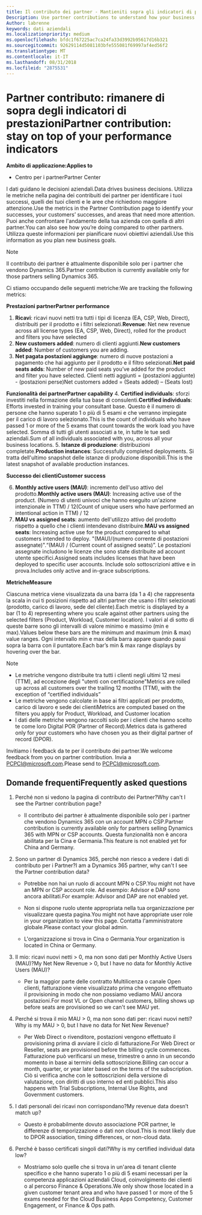 ```yaml
---
title: Il contributo dei partner - Mantieniti sopra gli indicatori di prestazioni | Centro per i partner
Description: Use partner contributions to understand how your business is growing and succeeding
Author: labrenne
keywords: dati aziendali
ms.localizationpriority: medium
ms.openlocfilehash: bfdc1f67225ac7ca24fa33d3992b95617d16b321
ms.sourcegitcommit: 92629114d5081103bfe555081f69997af4ed56f2
ms.translationtype: MT
ms.contentlocale: it-IT
ms.lasthandoff: 08/31/2018
ms.locfileid: "2875531"
---
```

# <a name="partner-contribution-stay-on-top-of-your-performance-indicators"></a><span data-ttu-id="842b8-103">Partner contributo: rimanere di sopra degli indicatori di prestazioni</span><span class="sxs-lookup"><span data-stu-id="842b8-103">Partner contribution: stay on top of your performance indicators</span></span>

**<span data-ttu-id="842b8-104">Ambito di applicazione:</span><span class="sxs-lookup"><span data-stu-id="842b8-104">Applies to</span></span>**
- <span data-ttu-id="842b8-105">Centro per i partner</span><span class="sxs-lookup"><span data-stu-id="842b8-105">Partner Center</span></span>

<span data-ttu-id="842b8-106">I dati guidano le decisioni aziendali.</span><span class="sxs-lookup"><span data-stu-id="842b8-106">Data drives business decisions.</span></span> <span data-ttu-id="842b8-107">Utilizza le metriche nella pagina dei contribuiti dei partner per identificare i tuoi successi, quelli dei tuoi clienti e le aree che richiedono maggiore attenzione.</span><span class="sxs-lookup"><span data-stu-id="842b8-107">Use the metrics in the Partner Contribution page to identify your successes, your customers’ successes, and areas that need more attention.</span></span> <span data-ttu-id="842b8-108">Puoi anche confrontare l'andamento della tua azienda con quella di altri partner.</span><span class="sxs-lookup"><span data-stu-id="842b8-108">You can also see how you’re doing compared to other partners.</span></span> <span data-ttu-id="842b8-109">Utilizza queste informazioni per pianificare nuovi obiettivi aziendali.</span><span class="sxs-lookup"><span data-stu-id="842b8-109">Use this information as you plan new business goals.</span></span>

>[!NOTE]
><span data-ttu-id="842b8-110">Il contributo dei partner è attualmente disponibile solo per i partner che vendono Dynamics 365.</span><span class="sxs-lookup"><span data-stu-id="842b8-110">Partner contribution is currently available only for those partners selling Dynamics 365.</span></span>

<span data-ttu-id="842b8-111">Ci stiamo occupando delle seguenti metriche:</span><span class="sxs-lookup"><span data-stu-id="842b8-111">We are tracking the following metrics:</span></span>

**<span data-ttu-id="842b8-112">Prestazioni partner</span><span class="sxs-lookup"><span data-stu-id="842b8-112">Partner performance</span></span>**

1. <span data-ttu-id="842b8-113">**Ricavi**: ricavi nuovi netti tra tutti i tipi di licenza (EA, CSP, Web, Direct), distribuiti per il prodotto e i filtri selezionati.</span><span class="sxs-lookup"><span data-stu-id="842b8-113">**Revenue**: Net new revenue across all license types (EA, CSP, Web, Direct), rolled for the product and filters you have selected</span></span>
2. <span data-ttu-id="842b8-114">**New customers added**: numero di clienti aggiunti.</span><span class="sxs-lookup"><span data-stu-id="842b8-114">**New customers added**: Number of customers you are adding.</span></span>
3. <span data-ttu-id="842b8-115">**Net pagata postazioni aggiunge**: numero di nuove postazioni a pagamento che hai aggiunto per il prodotto e il filtro selezionati.</span><span class="sxs-lookup"><span data-stu-id="842b8-115">**Net paid seats adds**: Number of new paid seats you’ve added for the product and filter you have selected.</span></span>  <span data-ttu-id="842b8-116">Clienti netti aggiunti = (postazioni aggiunte) - (postazioni perse)</span><span class="sxs-lookup"><span data-stu-id="842b8-116">Net customers added = (Seats added) – (Seats lost)</span></span> 

**<span data-ttu-id="842b8-117">Funzionalità dei partner</span><span class="sxs-lookup"><span data-stu-id="842b8-117">Partner capability</span></span>**
4. <span data-ttu-id="842b8-118">**Certified individuals**: sforzi investiti nella formazione della tua base di consulenti.</span><span class="sxs-lookup"><span data-stu-id="842b8-118">**Certified individuals**: Efforts invested in training your consultant base.</span></span> <span data-ttu-id="842b8-119">Questo è il numero di persone che hanno superato 1 o più di 5 esami e che verranno impiegate per il carico di lavoro selezionato.</span><span class="sxs-lookup"><span data-stu-id="842b8-119">This is the count of individuals who have passed 1 or more of the 5 exams that count towards the work load you have selected.</span></span> <span data-ttu-id="842b8-120">Somma di tutti gli utenti associati a te, in tutte le tue sedi aziendali.</span><span class="sxs-lookup"><span data-stu-id="842b8-120">Sum of all individuals associated with you, across all your business locations.</span></span>
5. <span data-ttu-id="842b8-121">**Istanze di produzione**: distribuzioni completate.</span><span class="sxs-lookup"><span data-stu-id="842b8-121">**Production instances**: Successfully completed deployments.</span></span> <span data-ttu-id="842b8-122">Si tratta dell'ultimo snapshot delle istanze di produzione disponibili.</span><span class="sxs-lookup"><span data-stu-id="842b8-122">This is the latest snapshot of available production instances.</span></span>

**<span data-ttu-id="842b8-123">Successo dei clienti</span><span class="sxs-lookup"><span data-stu-id="842b8-123">Customer success</span></span>**

6.  <span data-ttu-id="842b8-124">**Monthly active users (MAU)**: incremento dell'uso attivo del prodotto.</span><span class="sxs-lookup"><span data-stu-id="842b8-124">**Monthly active users (MAU)**: Increasing active use of the product.</span></span>
<span data-ttu-id="842b8-125">(Numero di utenti univoci che hanno eseguito un'azione intenzionale in TTM) / 12</span><span class="sxs-lookup"><span data-stu-id="842b8-125">(Count of unique users who have performed an intentional action in TTM) / 12</span></span>
7. <span data-ttu-id="842b8-126">**MAU vs assigned seats**: aumento dell'utilizzo attivo del prodotto rispetto a quello che i clienti intendevano distribuire.</span><span class="sxs-lookup"><span data-stu-id="842b8-126">**MAU vs assigned seats**: Increasing active use for the product compared to what customers intended to deploy.</span></span> <span data-ttu-id="842b8-127">"(MAU)/(numero corrente di postazioni assegnate)".</span><span class="sxs-lookup"><span data-stu-id="842b8-127">“(MAU) / (Current count of assigned seats)”.</span></span> <span data-ttu-id="842b8-128">Le postazioni assegnate includono le licenze che sono state distribuite ad account utente specifici.</span><span class="sxs-lookup"><span data-stu-id="842b8-128">Assigned seats includes licenses that have been deployed to specific user accounts.</span></span>  <span data-ttu-id="842b8-129">Include solo sottoscrizioni attive e in prova.</span><span class="sxs-lookup"><span data-stu-id="842b8-129">Includes only active and in-grace subscriptions.</span></span> 


**<span data-ttu-id="842b8-130">Metriche</span><span class="sxs-lookup"><span data-stu-id="842b8-130">Measure</span></span>**

<span data-ttu-id="842b8-131">Ciascuna metrica viene visualizzata da una barra (da 1 a 4) che rappresenta la scala in cui ti posizioni rispetto ad altri partner che usano i filtri selezionati (prodotto, carico di lavoro, sede del cliente).</span><span class="sxs-lookup"><span data-stu-id="842b8-131">Each metric is displayed by a bar (1 to 4) representing where you scale against other partners using the selected filters (Product, Workload, Customer location).</span></span> <span data-ttu-id="842b8-132">I valori al di sotto di queste barre sono gli intervalli di valore minimo e massimo (min e max).</span><span class="sxs-lookup"><span data-stu-id="842b8-132">Values below these bars are the minimum and maximum (min & max) value ranges.</span></span> <span data-ttu-id="842b8-133">Ogni intervallo min e max della barra appare quando passi sopra la barra con il puntatore.</span><span class="sxs-lookup"><span data-stu-id="842b8-133">Each bar’s min & max range displays by hovering over the bar.</span></span>  

>[!NOTE] 
>- <span data-ttu-id="842b8-134">Le metriche vengono distribuite tra tutti i clienti negli ultimi 12 mesi (TTM), ad eccezione degli "utenti con certificazione"</span><span class="sxs-lookup"><span data-stu-id="842b8-134">Metrics are rolled up across all customers over the trailing 12 months (TTM), with the exception of “certified individuals”</span></span>        
>- <span data-ttu-id="842b8-135">Le metriche vengono calcolate in base ai filtri applicati per prodotto, carico di lavoro e sede dei clienti</span><span class="sxs-lookup"><span data-stu-id="842b8-135">Metrics are computed based on the filters you apply for Product, Workload, and Customer location</span></span>
>- <span data-ttu-id="842b8-136">I dati delle metriche vengono raccolti solo per i clienti che hanno scelto te come loro Digital POR (Partner of Record).</span><span class="sxs-lookup"><span data-stu-id="842b8-136">Metrics data is gathered only for your customers who have chosen you as their digital partner of record (DPOR).</span></span> 

<span data-ttu-id="842b8-137">Invitiamo i feedback da te per il contributo dei partner.</span><span class="sxs-lookup"><span data-stu-id="842b8-137">We welcome feedback from you on partner contribution.</span></span> <span data-ttu-id="842b8-138">Invia a PCPCI@microsoft.com.</span><span class="sxs-lookup"><span data-stu-id="842b8-138">Please send to PCPCI@microsoft.com.</span></span>  

## <a name="frequently-asked-questions"></a><span data-ttu-id="842b8-139">Domande frequenti</span><span class="sxs-lookup"><span data-stu-id="842b8-139">Frequently asked questions</span></span>

1. <span data-ttu-id="842b8-140">Perché non si vedono la pagina di contributo dei Partner?</span><span class="sxs-lookup"><span data-stu-id="842b8-140">Why can't I see the Partner contribution page?</span></span>
    - <span data-ttu-id="842b8-141">Il contributo dei partner è attualmente disponibile solo per i partner che vendono Dynamics 365 con un account MPN o CSP.</span><span class="sxs-lookup"><span data-stu-id="842b8-141">Partner contribution is currently available only for partners selling Dynamics 365 with MPN or CSP accounts.</span></span> <span data-ttu-id="842b8-142">Questa funzionalità non è ancora abilitata per la Cina e Germania.</span><span class="sxs-lookup"><span data-stu-id="842b8-142">This feature is not enabled yet for China and Germany.</span></span>
2. <span data-ttu-id="842b8-143">Sono un partner di Dynamics 365, perché non riesco a vedere i dati di contributo per i Partner?</span><span class="sxs-lookup"><span data-stu-id="842b8-143">I am a Dynamics 365 partner, why can't I see the Partner contribution data?</span></span>
      - <span data-ttu-id="842b8-144">Potrebbe non hai un ruolo di account MPN o CSP.</span><span class="sxs-lookup"><span data-stu-id="842b8-144">You might not have an MPN or CSP account role.</span></span> <span data-ttu-id="842b8-145">Ad esempio: Advisor e DAP sono ancora abilitati.</span><span class="sxs-lookup"><span data-stu-id="842b8-145">For example: Advisor and DAP are not enabled yet.</span></span>  
    - <span data-ttu-id="842b8-146">Non si dispone ruolo utente appropriata nella tua organizzazione per visualizzare questa pagina.</span><span class="sxs-lookup"><span data-stu-id="842b8-146">You might not have appropriate user role in your organization to view this page.</span></span> <span data-ttu-id="842b8-147">Contatta l'amministratore globale.</span><span class="sxs-lookup"><span data-stu-id="842b8-147">Please contact your global admin.</span></span>

    - <span data-ttu-id="842b8-148">L'organizzazione si trova in Cina o Germania.</span><span class="sxs-lookup"><span data-stu-id="842b8-148">Your organization is located in China or Germany.</span></span>

3. <span data-ttu-id="842b8-149">Il mio: ricavi nuovi netti > 0, ma non sono dati per Monthly Active Users (MAU)?</span><span class="sxs-lookup"><span data-stu-id="842b8-149">My Net New Revenue > 0, but I have no data for Monthly Active Users (MAU)?</span></span>
    - <span data-ttu-id="842b8-150">Per la maggior parte delle contratto Multilicenza o canale Open clienti, fatturazione viene visualizzato prima che vengono effettuato il provisioning in modo che non possiamo vediamo MAU ancora postazioni.</span><span class="sxs-lookup"><span data-stu-id="842b8-150">For most VL or Open channel customers, billing shows up before seats are provisioned so we can't see MAU yet.</span></span>

4.  <span data-ttu-id="842b8-151">Perché si trova il mio MAU > 0, ma non sono dati per: ricavi nuovi netti?</span><span class="sxs-lookup"><span data-stu-id="842b8-151">Why is my MAU > 0, but I have no data for Net New Revenue?</span></span>
    - <span data-ttu-id="842b8-152">Per Web Direct o rivenditore, postazioni vengono effettuato il provisioning prima di avviare il ciclo di fatturazione.</span><span class="sxs-lookup"><span data-stu-id="842b8-152">For Web Direct or Reseller, seats are provisioned before the billing cycle commences.</span></span> <span data-ttu-id="842b8-153">Fatturazione può verificarsi un mese, trimestre o anno in un secondo momento in base ai termini della sottoscrizione.</span><span class="sxs-lookup"><span data-stu-id="842b8-153">Billing can occur a month, quarter, or year later based on the terms of the subscription.</span></span> <span data-ttu-id="842b8-154">Ciò si verifica anche con le sottoscrizioni della versione di valutazione, con diritti di uso interno ed enti pubblici.</span><span class="sxs-lookup"><span data-stu-id="842b8-154">This also happens with Trial Subscriptions, Internal Use Rights, and Government customers.</span></span>
5.  <span data-ttu-id="842b8-155">I dati personali dei ricavi non corrispondano?</span><span class="sxs-lookup"><span data-stu-id="842b8-155">My revenue data doesn’t match up?</span></span>
    - <span data-ttu-id="842b8-156">Questo è probabilmente dovuto associazione POR partner, le differenze di temporizzazione o dati non cloud.</span><span class="sxs-lookup"><span data-stu-id="842b8-156">This is most likely due to DPOR association, timing differences, or non-cloud data.</span></span>
6.  <span data-ttu-id="842b8-157">Perché è basso certificati singoli dati?</span><span class="sxs-lookup"><span data-stu-id="842b8-157">Why is my certified individual data low?</span></span>
    - <span data-ttu-id="842b8-158">Mostriamo solo quelle che si trova in un'area di tenant cliente specifico e che hanno superato 1 o più di 5 esami necessari per la competenza applicazioni aziendali Cloud, coinvolgimento dei clienti o al percorso Finance & Operations.</span><span class="sxs-lookup"><span data-stu-id="842b8-158">We only show those located in a given customer tenant area and who have passed 1 or more of the 5 exams needed for the Cloud Business Apps Competency, Customer Engagement, or Finance & Ops path.</span></span>   